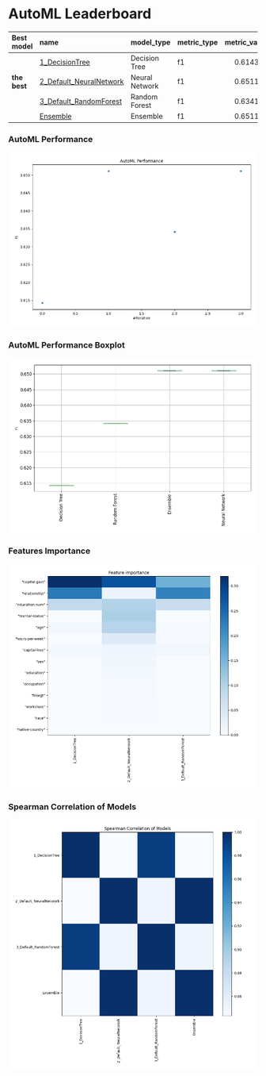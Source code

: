 # AutoML Leaderboard

| Best model   | name                                                         | model_type     | metric_type   |   metric_value |   train_time |
|:-------------|:-------------------------------------------------------------|:---------------|:--------------|---------------:|-------------:|
|              | [1_DecisionTree](1_DecisionTree/README.md)                   | Decision Tree  | f1            |       0.614305 |        17.73 |
| **the best** | [2_Default_NeuralNetwork](2_Default_NeuralNetwork/README.md) | Neural Network | f1            |       0.651103 |        11.32 |
|              | [3_Default_RandomForest](3_Default_RandomForest/README.md)   | Random Forest  | f1            |       0.634159 |         6.04 |
|              | [Ensemble](Ensemble/README.md)                               | Ensemble       | f1            |       0.651103 |         2.12 |

### AutoML Performance
![AutoML Performance](ldb_performance.png)

### AutoML Performance Boxplot
![AutoML Performance Boxplot](ldb_performance_boxplot.png)

### Features Importance
![features importance across models](features_heatmap.png)



### Spearman Correlation of Models
![models spearman correlation](correlation_heatmap.png)

